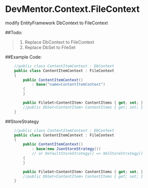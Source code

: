 DevMentor.Context.FileContext
=============================

modify EntityFramework DbContext to FileContext

##Todo: 
  >1. Replace DbContext to FileContext
  >2. Replace DbSet to FileSet

##Example Code: 

```C#
    //public class ContentItemContext : DbContext
    public class ContentItemContext : FileContext
    {
        public ContentItemContext()
            : base("name=ContentItemContext")
        {
        }

        public FileSet<ContentItem> ContentItems { get; set; }
        //public DbSet<ContentItem> ContentItems { get; set; }
    }
```


##StoreStrategy

```C#
    //public class ContentItemContext : DbContext
    public class ContentItemContext : FileContext
    {
        public ContentItemContext()
            : base(new JsonStoreStrategy()) 
			// or DefaultStoreStrategy() => XmlStoreStrategy()
        {
        }

        public FileSet<ContentItem> ContentItems { get; set; }
        //public DbSet<ContentItem> ContentItems { get; set; }
    }
```